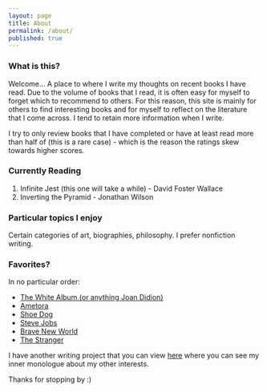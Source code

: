```yaml
---
layout: page
title: About
permalink: /about/
published: true
---
```


### What is this?

Welcome...
A place to where I write my thoughts on recent books I have read. Due to the volume of books that I read, it is often easy for myself to forget which to recommend to others. For this reason, this site is mainly for others to find interesting books and for myself to reflect on the literature that I come across. I tend to retain more information when I write.

I try to only review books that I have completed or have at least read more than half of (this is a rare case) - which is the reason the ratings skew towards higher scores.

### Currently Reading

1. Infinite Jest (this one will take a while) - David Foster Wallace
2. Inverting the Pyramid - Jonathan Wilson

### Particular topics I enjoy

Certain categories of art, biographies, philosophy. I prefer nonfiction writing.

### Favorites?

In no particular order:

- [The White Album (or anything Joan Didion)](https://jinsung-kim.github.io/The-White-Album/)
- [Ametora](https://jinsung-kim.github.io/ametora/)
- [Shoe Dog](https://jinsung-kim.github.io/shoe-dog/)
- [Steve Jobs](https://jinsung-kim.github.io/steve-jobs/)
- [Brave New World](https://jinsung-kim.github.io/Brave-New-World/)
- [The Stranger](https://jinsung-kim.github.io/The-Stranger/)

I have another writing project that you can view [here](https://archived-js.web.app/) where you can see my inner monologue about my other interests.

Thanks for stopping by :)
